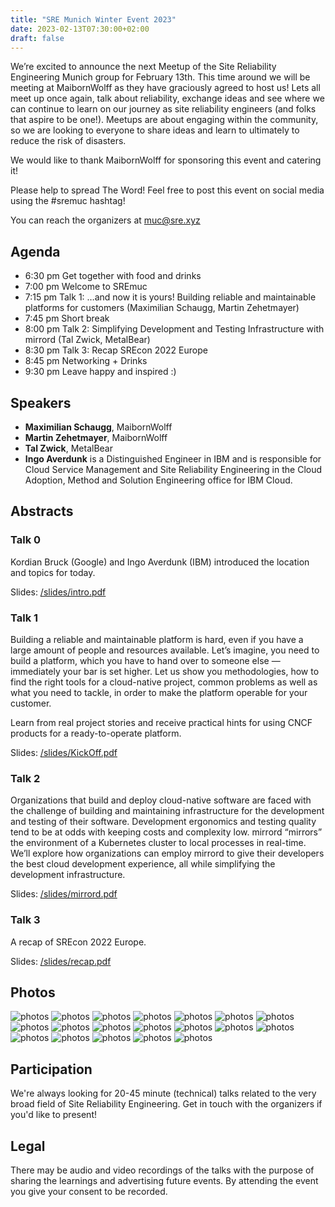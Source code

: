 ```yaml
---
title: "SRE Munich Winter Event 2023"
date: 2023-02-13T07:30:00+02:00
draft: false
---
```



We’re excited to announce the next Meetup of the Site Reliability Engineering Munich group for February 13th.
This time around we will be meeting at MaibornWolff as they have graciously agreed to host us! Lets all meet up once again, 
talk about reliability, exchange ideas and see where we can continue to learn on our journey as site reliability engineers 
(and folks that aspire to be one!). Meetups are about engaging within the community, so we are looking to everyone to share 
ideas and learn to ultimately to reduce the risk of disasters.

We would like to thank MaibornWolff for sponsoring this event and catering it!

Please help to spread The Word! Feel free to post this event on social media using the #sremuc hashtag!

You can reach the organizers at muc@sre.xyz

## Agenda

* 6:30 pm Get together with food and drinks
* 7:00 pm Welcome to SREmuc
* 7:15 pm Talk 1: …and now it is yours! Building reliable and maintainable platforms for customers (Maximilian Schaugg, Martin Zehetmayer)
* 7:45 pm Short break
* 8:00 pm Talk 2: Simplifying Development and Testing Infrastructure with mirrord (Tal Zwick, MetalBear)
* 8:30 pm Talk 3: Recap SREcon 2022 Europe
* 8:45 pm Networking + Drinks
* 9:30 pm Leave happy and inspired :)

## Speakers

* **Maximilian Schaugg**, MaibornWolff
* **Martin Zehetmayer**, MaibornWolff
* **Tal Zwick**, MetalBear
* **Ingo Averdunk** is a Distinguished Engineer in IBM and is responsible for Cloud Service Management and Site Reliability Engineering in the Cloud Adoption, Method and Solution Engineering office for IBM Cloud.

## Abstracts

### Talk 0

Kordian Bruck (Google) and Ingo Averdunk (IBM) introduced the location and topics for today.

Slides: [/slides/intro.pdf](/slides/2023_02/intro.pdf)

###  Talk 1

Building a reliable and maintainable platform is hard, even if you have a large amount of people and resources available. 
Let’s imagine, you need to build a platform, which you have to hand over to someone else — immediately your bar is set higher.
Let us show you methodologies, how to find the right tools for a cloud-native project, common problems as well as what you need to 
tackle, in order to make the platform operable for your customer.

Learn from real project stories and receive practical hints for using CNCF products for a ready-to-operate platform.

Slides: [/slides/KickOff.pdf](/slides/2023_02/KickOff.pdf)

### Talk 2

Organizations that build and deploy cloud-native software are faced with the challenge of building and maintaining infrastructure for 
the development and testing of their software. Development ergonomics and testing quality tend to be at odds with keeping costs and complexity low. 
mirrord “mirrors” the environment of a Kubernetes cluster to local processes in real-time. We’ll explore how organizations can employ mirrord to 
give their developers the best cloud development experience, all while simplifying the development infrastructure.

Slides: [/slides/mirrord.pdf](/slides/2023_02/mirrord.pdf)

### Talk 3

A recap of SREcon 2022 Europe.

Slides: [/slides/recap.pdf](/slides/recap.pdf)

## Photos

![photos](/photos/2023_02/IMG_6312.JPEG)
![photos](/photos/2023_02/IMG_6314.JPEG)
![photos](/photos/2023_02/IMG_6315.JPEG)
![photos](/photos/2023_02/IMG_6316.JPEG)
![photos](/photos/2023_02/IMG_6317.JPEG)
![photos](/photos/2023_02/IMG_6318.JPEG)
![photos](/photos/2023_02/IMG_6319.JPEG)
![photos](/photos/2023_02/IMG_6320.JPEG)
![photos](/photos/2023_02/IMG_6321.JPEG)
![photos](/photos/2023_02/IMG_6322.JPEG)
![photos](/photos/2023_02/IMG_6323.JPEG)
![photos](/photos/2023_02/IMG_6324.JPEG)
![photos](/photos/2023_02/IMG_6325.JPEG)
![photos](/photos/2023_02/IMG_6326.JPEG)
![photos](/photos/2023_02/IMG_6327.JPEG)
![photos](/photos/2023_02/IMG_6328.JPEG)
![photos](/photos/2023_02/IMG_6329.JPEG)
![photos](/photos/2023_02/IMG_6330.JPEG)
![photos](/photos/2023_02/IMG_6331.JPEG)

## Participation

We're always looking for 20-45 minute (technical) talks related to the very broad field of Site Reliability Engineering.
Get in touch with the organizers if you'd like to present!

## Legal

There may be audio and video recordings of the talks with the purpose of sharing the learnings and advertising future events. 
By attending the event you give your consent to be recorded.
